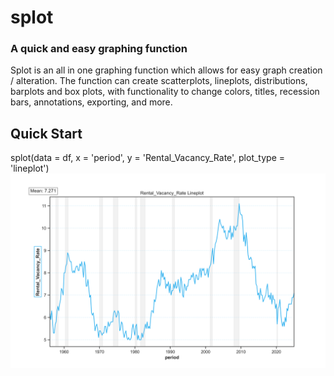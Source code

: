 # splot
### A quick and easy graphing function

Splot is an all in one graphing function which allows for easy graph creation / alteration. The function can create scatterplots, lineplots, distributions, barplots and box plots, with functionality to change colors, titles, recession bars, annotations, exporting, and more.

## Quick Start

splot(data = df, x = 'period', y = 'Rental_Vacancy_Rate', plot_type = 'lineplot')
![alt text](https://github.com/avspinelli/Python-for-Data-Science/blob/main/splot/images/RVR.png?raw=true)



